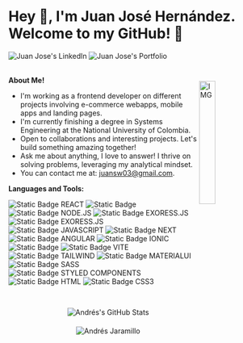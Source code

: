<h1 title="presentation"> Hey 👋, I'm Juan José Hernández. Welcome to my GitHub! 🚀 </h2>


<a style="text-decoration: none;" href="https://www.linkedin.com/in/juan-jose-hernandez-muñoz-9613821a2/">
  <img alt="Juan Jose's LinkedIn" src="https://img.shields.io/badge/LinkedIn-%230A66C2?style=for-the-badge&logo=linkedin&color=%230A66C2" />
</a>
<a style="text-decoration: none;" href="https://j-hernandezm.vercel.app">
  <img alt="Juan Jose's Portfolio" src="https://img.shields.io/badge/Portfolio-black?style=for-the-badge&logo=next.js"/>
</a>

<br />
<br />

<img align="right" style="margin-top: 24px" alt="IMG" src="https://i.imgur.com/6uN1GIO.jpeg" width="25%" />

**About Me!**

- I'm working as a frontend developer on different projects involving e-commerce webapps, mobile apps and landing pages.
- I'm currently finishing a degree in Systems Engineering at the National University of Colombia.
- Open to collaborations and interesting projects. Let's build something amazing together!
- Ask me about anything, I love to answer! I thrive on solving problems, leveraging my analytical mindset.
- You can contact me at: [juansw03@gmail.com](mailto:juansw03@gmail.com).

**Languages and Tools:**

<div style="margin-bottom: 24px">
    <img alt="Static Badge REACT" src="https://img.shields.io/badge/REACT-20232a?style=for-the-badge&logo=REACT&logoColor=61DAFB" />
    <img alt="Static Badge" src="https://img.shields.io/badge/TYPESCRIPT-%233178C6?style=for-the-badge&logo=typescript&logoColor=white" />
    <img alt="Static Badge NODE.JS" src="https://img.shields.io/badge/NODE.JS-6DA55F?style=for-the-badge&logo=node.js&logoColor=white" />
    <img alt="Static Badge EXORESS.JS" src="https://img.shields.io/badge/EXPRESS.JS-404d59?style=for-the-badge&logo=express&logoColor=61DAFB" />
    <img alt="Static Badge EXORESS.JS" src="https://img.shields.io/badge/AWS-%23232F3E?style=for-the-badge&logo=amazonwebservices" />
    <img alt="Static Badge JAVASCRIPT" src="https://img.shields.io/badge/JAVASCRIPT-323330?style=for-the-badge&logo=javascript&logoColor=F7DF1E" />
    <img alt="Static Badge NEXT" src="https://img.shields.io/badge/NEXT-black?style=for-the-badge&logo=next.js&logoColor=white" />
    <img alt="Static Badge ANGULAR" src="https://img.shields.io/badge/ANGULAR-black?style=for-the-badge&logo=angular&logoColor=white" />
    <img alt="Static Badge IONIC" src="https://img.shields.io/badge/IONIC-%233880FF?style=for-the-badge&logo=ionic&logoColor=white" />
    <img alt="Static Badge" src="https://img.shields.io/badge/JEST-%23C21325?style=for-the-badge&logo=jest" />
    <img alt="Static Badge VITE" src="https://img.shields.io/badge/VITE-646CFF?style=for-the-badge&logo=vite&logoColor=white" />
    <img alt="Static Badge TAILWIND" src="https://img.shields.io/badge/TAILWIND-38B2AC?style=for-the-badge&logo=tailwind-css&logoColor=white" />
    <img alt="Static Badge MATERIALUI" src="https://img.shields.io/badge/MUI-0081CB?style=for-the-badge&logo=MUI&logoColor=white" />
    <img alt="Static Badge SASS" src="https://img.shields.io/badge/SASS-hotpink?style=for-the-badge&logo=SASS&logoColor=white" />
    <img alt="Static Badge STYLED COMPONENTS" src="https://img.shields.io/badge/STYLED--COMPONENTS-DB7093?style=for-the-badge&logo=styled-components&logoColor=white" />
    <img alt="Static Badge HTML" src="https://img.shields.io/badge/HTML-E34F26?style=for-the-badge&logo=HTML5&logoColor=white" />
    <img alt="Static Badge CSS3" src="https://img.shields.io/badge/CSS3-1572B6?style=for-the-badge&logo=CSS3&logoColor=white" />
</div>

<div style="text-align: center; padding: 20px; border-radius: 10px;">
    <img src="https://github-readme-stats.vercel.app/api?username=j-hernandezm&show_icons=true&hide_border=true&count_private=true&theme=highcontrast&bg_color=00000000" alt="Andrés's GitHub Stats" style="margin-bottom: 20px;" />
    <br />
    <img src="https://github-readme-streak-stats.herokuapp.com/?user=j-hernandezm&count_private=true&theme=highcontrast" alt="Andrés Jaramillo" />
</div>
